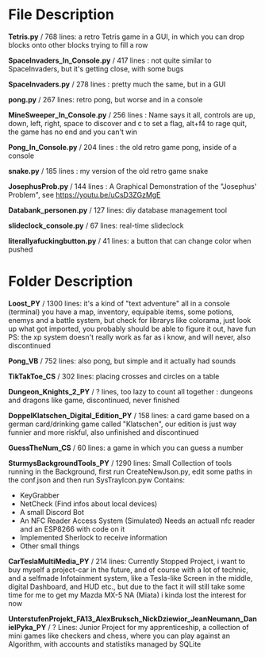 # File Description

**Tetris.py** / 768 lines:
a retro Tetris game in a GUI, in which you can drop blocks onto other blocks trying to fill a row

**SpaceInvaders_In_Console.py** / 417 lines :
not quite similar to SpaceInvaders, but it's getting close, with some bugs

**SpaceInvaders.py** / 278 lines :
pretty much the same, but in a GUI

**pong.py** / 267 lines:
retro pong, but worse and in a console

**MineSweeper_In_Console.py** / 256 lines :
Name says it all, controls are up, down, left, right, space to discover and c to set a flag, alt+f4 to rage quit,
the game has no end and you can't win 

**Pong_In_Console.py** / 204 lines :
the old retro game pong, inside of a console

**snake.py** / 185 lines :
my version of the old retro game snake  

**JosephusProb.py** / 144 lines :
A Graphical Demonstration of the "Josephus' Problem", see https://youtu.be/uCsD3ZGzMgE

**Databank_personen.py** / 127 lines:
diy database management tool

**slideclock_console.py** / 67 lines:
real-time slideclock

**literallyafuckingbutton.py** / 41 lines:
a button that can change color when pushed  

# Folder Description

**Loost_PY** / 1300 lines:
it's a kind of "text adventure" all in a console (terminal) you have a map, inventory, equipable items,  some potions, enemys and a battle system, but check for librarys like colorama, just look up what got imported, you probably should be able to figure it out, have fun
PS: the xp system doesn't really work as far as i know, and will never, also discontinued

**Pong_VB**  / 752 lines:
also pong, but simple and it actually had sounds
 
**TikTakToe_CS** / 302 lines:
placing crosses and circles on a table

**Dungeon_Knights_2_PY** / ? lines, too lazy to count all together :
dungeons and dragons like game, discontinued, never finished

**DoppelKlatschen_Digital_Edition_PY** / 158 lines:
a card game based on a german card/drinking game called "Klatschen", our edition is just way funnier and more riskful, also unfinished and discontinued

**GuessTheNum_CS** / 60 lines:
a game in which you can guess a number

**SturmysBackgroundTools_PY** / 1290 lines:
Small Collection of tools running in the Background, first run CreateNewJson.py, edit some paths in the conf.json and then run SysTrayIcon.pyw
Contains:
- KeyGrabber
- NetCheck (Find infos about local devices)
- A small Discord Bot
- An NFC Reader Access System (Simulated) Needs an actuall nfc reader and an ESP8266 with code on it
- Implemented Sherlock to receive information
- Other small things

**CarTeslaMultiMedia_PY** / 214 lines:
Currently Stopped Project, i want to buy myself a project-car in the future, and of course with a lot of technic, and a selfmade Infotainment system, like a Tesla-like Screen in the middle, digital Dashboard, and HUD etc., but due to the fact it will still take some time for me to get my Mazda MX-5 NA (Miata) i kinda lost the interest for now
 
**UnterstufenProjekt_FA13_AlexBruksch_NickDziewior_JeanNeumann_DanielPyka_PY** / ? Lines:
Junior Project for my apprenticeship, a collection of mini games like checkers and chess, where you can play against an Algorithm, with accounts and statistiks managed by SQLite 
      
   
  

